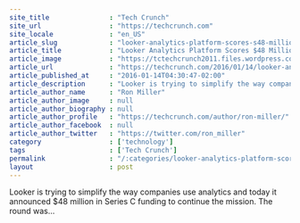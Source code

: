 ```yaml
---
site_title               : "Tech Crunch"
site_url                 : "https://techcrunch.com"
site_locale              : "en_US"
article_slug             : "looker-analytics-platform-scores-s48-million-led-by-kleiner-perkins"
article_title            : "Looker Analytics Platform Scores $48 Million Led By Kleiner Perkins"
article_image            : "https://tctechcrunch2011.files.wordpress.com/2016/01/shutterstock_148903466.jpg?w=764&h=400&crop=1"
article_url              : "https://techcrunch.com/2016/01/14/looker-analytics-platform-scores-48-million-led-by-kleiner-perkins/"
article_published_at     : "2016-01-14T04:30:47-02:00"
article_description      : "Looker is trying to simplify the way companies use analytics and today it announced $48 million in Series C funding to continue the mission. The round was..."
article_author_name      : "Ron Miller"
article_author_image     : null
article_author_biography : null
article_author_profile   : "https://techcrunch.com/author/ron-miller/"
article_author_facebook  : null
article_author_twitter   : "https://twitter.com/ron_miller"
category                 : ['technology']
tags                     : ['Tech Crunch']
permalink                : "/:categories/looker-analytics-platform-scores-s48-million-led-by-kleiner-perkins/"
layout                   : post
---
```


Looker is trying to simplify the way companies use analytics and today it announced $48 million in Series C funding to continue the mission. The round was...
